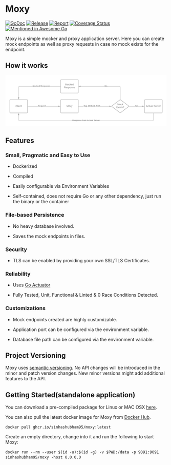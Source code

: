 # Moxy

[![GoDoc](https://godoc.org/github.com/sinhashubham95/moxy?status.svg)](https://pkg.go.dev/github.com/sinhashubham95/moxy)
[![Release](https://img.shields.io/github/v/release/sinhashubham95/moxy?sort=semver)](https://github.com/sinhashubham95/moxy/releases)
[![Report](https://goreportcard.com/badge/github.com/sinhashubham95/moxy)](https://goreportcard.com/report/github.com/sinhashubham95/moxy)
[![Coverage Status](https://coveralls.io/repos/github/sinhashubham95/moxy/badge.svg?branch=master)](https://coveralls.io/github/sinhashubham95/moxy?branch=master)
[![Mentioned in Awesome Go](https://awesome.re/mentioned-badge.svg)](https://github.com/avelino/awesome-go#server-applications)

Moxy is a simple mocker and proxy application server. Here you can create mock endpoints as well as proxy requests in case no mock exists for the endpoint.

## How it works

![Moxy Architecture Diagram](./moxy.png)

## Features

### Small, Pragmatic and Easy to Use

- Dockerized

- Compiled

- Easily configurable via Environment Variables

- Self-contained, does not require Go or any other dependency, just run the binary or the container

### File-based Persistence

- No heavy database involved.

- Saves the mock endpoints in files.

### Security

- TLS can be enabled by providing your own SSL/TLS Certificates.

### Reliability

- Uses [Go Actuator](https://github.com/sinhashubham95/go-actuator)

- Fully Tested, Unit, Functional & Linted & 0 Race Conditions Detected.

### Customizations

- Mock endpoints created are highly customizable.

- Application port can be configured via the environment variable.

- Database file path can be configured via the environment variable.

## Project Versioning

Moxy uses [semantic versioning](http://semver.org/). No API changes will be introduced in the minor and patch version changes. New minor versions might add additional features to the API.

## Getting Started(standalone application)

You can download a pre-compiled package for Linux or MAC OSX [here](https://github.com/sinhashubham95/moxy/releases/latest).

You can also pull the latest docker image for Moxy from [Docker Hub](https://github.com/sinhashubham95/moxy/pkgs/container/moxy).

```shell
docker pull ghcr.io/sinhashubham95/moxy:latest
```

Create an empty directory, change into it and run the following to start Moxy:

```shell
docker run --rm --user $(id -u):$(id -g) -v $PWD:/data -p 9091:9091 sinhashubham95/moxy -host 0.0.0.0
```
